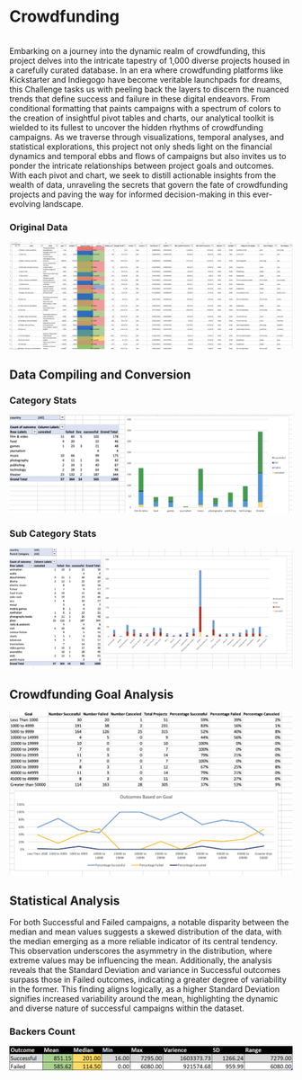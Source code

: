 # Crowdfunding
<br/>
Embarking on a journey into the dynamic realm of crowdfunding, this project delves into the intricate tapestry of 1,000 diverse projects housed in a carefully curated database. In an era where crowdfunding platforms like Kickstarter and Indiegogo have become veritable launchpads for dreams, this Challenge tasks us with peeling back the layers to discern the nuanced trends that define success and failure in these digital endeavors. From conditional formatting that paints campaigns with a spectrum of colors to the creation of insightful pivot tables and charts, our analytical toolkit is wielded to its fullest to uncover the hidden rhythms of crowdfunding campaigns. As we traverse through visualizations, temporal analyses, and statistical explorations, this project not only sheds light on the financial dynamics and temporal ebbs and flows of campaigns but also invites us to ponder the intricate relationships between project goals and outcomes. With each pivot and chart, we seek to distill actionable insights from the wealth of data, unraveling the secrets that govern the fate of crowdfunding projects and paving the way for informed decision-making in this ever-evolving landscape.

### Original Data

![](https://github.com/TraceyGeneau/Module-1-Challenge-Excel/blob/main/Images/FullTable.PNG)

## Data Compiling and Conversion

### Category Stats

![](https://github.com/TraceyGeneau/Module-1-Challenge-Excel/blob/main/Images/CategoryStats.PNG)

### Sub Category Stats

![](https://github.com/TraceyGeneau/Module-1-Challenge-Excel/blob/main/Images/SubcategoryStats.PNG)


## Crowdfunding Goal Analysis

![](https://github.com/TraceyGeneau/Module-1-Challenge-Excel/blob/main/Images/GoalOutcomes.PNG)

## Statistical Analysis


For both Successful and Failed campaigns, a notable disparity between the median and mean values suggests a skewed distribution of the data, with the median emerging as a more reliable indicator of its central tendency. This observation underscores the asymmetry in the distribution, where extreme values may be influencing the mean. Additionally, the analysis reveals that the Standard Deviation and variance in Successful outcomes surpass those in Failed outcomes, indicating a greater degree of variability in the former. This finding aligns logically, as a higher Standard Deviation signifies increased variability around the mean, highlighting the dynamic and diverse nature of successful campaigns within the dataset.

### Backers Count
![](https://github.com/TraceyGeneau/Module-1-Challenge-Excel/blob/main/Images/Backers%20Stats.png)




